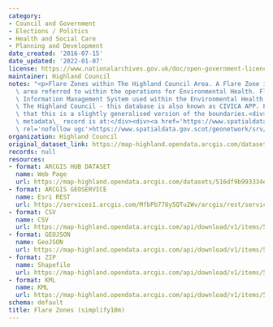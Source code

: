 ```yaml
---
category:
- Council and Government
- Elections / Politics
- Health and Social Care
- Planning and Development
date_created: '2016-07-15'
date_updated: '2022-01-07'
license: https://www.nationalarchives.gov.uk/doc/open-government-licence/version/3/
maintainer: Highland Council
notes: "<p>Flare Zones within The Highland Council Area. A Flare Zone is an administrative\
  \ area referred to within the operations for Environmental Health. Flare is the\
  \ Information Management System used within the Environmental Health Function of\
  \ The Highland Council - this database is also known as CIVICA APP. Please note\
  \ that this is a slightly generalised version of the boundaries.<div><br /></div><div>Gemini\
  \ metadata\_ record is at:</div><div><a href='https://www.spatialdata.gov.scot/geonetwork/srv/eng/catalog.search#/metadata/{4c20561e-1a50-4a7b-b4eb-98e2af45a00a}'\
  \ rel='nofollow ugc'>https://www.spatialdata.gov.scot/geonetwork/srv/eng/catalog.search#/metadata/{4c20561e-1a50-4a7b-b4eb-98e2af45a00a}</a></div></p>"
organization: Highland Council
original_dataset_link: https://map-highland.opendata.arcgis.com/datasets/516df9b993334e37b8a160bd41e39103_0
records: null
resources:
- format: ARCGIS HUB DATASET
  name: Web Page
  url: https://map-highland.opendata.arcgis.com/datasets/516df9b993334e37b8a160bd41e39103_0
- format: ARCGIS GEOSERVICE
  name: Esri REST
  url: https://services1.arcgis.com/MfbPb778y5QTu2Wv/arcgis/rest/services/FlareZones_simplify10m/FeatureServer/0
- format: CSV
  name: CSV
  url: https://map-highland.opendata.arcgis.com/api/download/v1/items/516df9b993334e37b8a160bd41e39103/csv?layers=0
- format: GEOJSON
  name: GeoJSON
  url: https://map-highland.opendata.arcgis.com/api/download/v1/items/516df9b993334e37b8a160bd41e39103/geojson?layers=0
- format: ZIP
  name: Shapefile
  url: https://map-highland.opendata.arcgis.com/api/download/v1/items/516df9b993334e37b8a160bd41e39103/shapefile?layers=0
- format: KML
  name: KML
  url: https://map-highland.opendata.arcgis.com/api/download/v1/items/516df9b993334e37b8a160bd41e39103/kml?layers=0
schema: default
title: Flare Zones (simplify10m)
---
```

